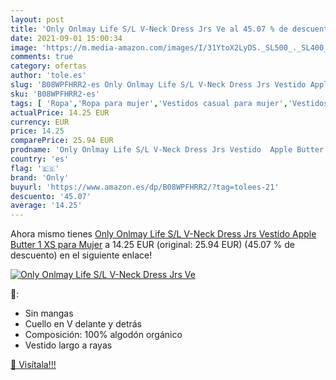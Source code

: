 ```yaml
---
layout: post
title: 'Only Onlmay Life S/L V-Neck Dress Jrs Ve al 45.07 % de descuento'
date: 2021-09-01 15:00:34
image: 'https://m.media-amazon.com/images/I/31YtoX2LyDS._SL500_._SL400_.jpg'
comments: true
category: ofertas
author: 'tole.es'
slug: 'B08WPFHRR2-es Only Onlmay Life S/L V-Neck Dress Jrs Vestido Apple Butter...'
sku: 'B08WPFHRR2-es'
tags: [ 'Ropa','Ropa para mujer','Vestidos casual para mujer','Vestidos para mujer','apple','only', ]
actualPrice: 14.25 EUR
currency: EUR
price: 14.25
comparePrice: 25.94 EUR
prodname: 'Only Onlmay Life S/L V-Neck Dress Jrs Vestido  Apple Butter 1  XS para Mujer'
country: 'es'
flag: '🇪🇸'
brand: 'Only'
buyurl: 'https://www.amazon.es/dp/B08WPFHRR2/?tag=tolees-21'
descuento: '45.07'
average: '14.25'
---
```


Ahora mismo tienes [Only Onlmay Life S/L V-Neck Dress Jrs Vestido  Apple Butter 1  XS para Mujer](https://www.amazon.es/dp/B08WPFHRR2/?tag=tolees-21) a 14.25 EUR (original: 25.94 EUR) (45.07 %  de descuento) en el siguiente enlace!

[![Only Onlmay Life S/L V-Neck Dress Jrs Ve](https://m.media-amazon.com/images/I/31YtoX2LyDS._SL500_._SL400_.jpg)](https://www.amazon.es/dp/B08WPFHRR2/?tag=tolees-21)

🔎:

- Sin mangas
- Cuello en V delante y detrás
- Composición: 100% algodón orgánico
- Vestido largo a rayas

[🛒 Visítala!!!](https://www.amazon.es/dp/B08WPFHRR2/?tag=tolees-21)
